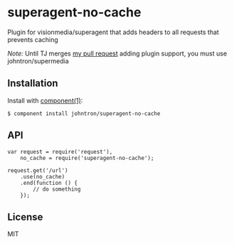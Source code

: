 
# superagent-no-cache

  Plugin for visionmedia/superagent that adds headers to all requests that prevents 
  caching
  
  *Note:* Until TJ merges [my pull request](https://github.com/visionmedia/superagent/pull/293) adding plugin support, you must use johntron/supermedia

## Installation

  Install with [component(1)](http://component.io):

    $ component install johntron/superagent-no-cache

## API

	var request = require('request'),
		no_cache = require('superagent-no-cache');
		
	request.get('/url')
		.use(no_cache)
		.end(function () {
			// do something
		});

## License

  MIT
